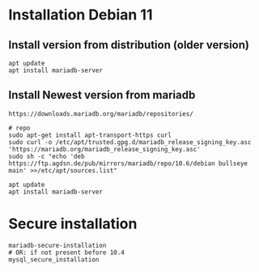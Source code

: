 # Installation Debian 11 

## Install version from distribution (older version)

```
apt update
apt install mariadb-server 

```

## Install Newest version from mariadb

```
https://downloads.mariadb.org/mariadb/repositories/
```

```
# repo 
sudo apt-get install apt-transport-https curl
sudo curl -o /etc/apt/trusted.gpg.d/mariadb_release_signing_key.asc 'https://mariadb.org/mariadb_release_signing_key.asc'
sudo sh -c "echo 'deb https://ftp.agdsn.de/pub/mirrors/mariadb/repo/10.6/debian bullseye main' >>/etc/apt/sources.list"
```

```
apt update
apt install mariadb-server 
```

# Secure installation 

```
mariadb-secure-installation 
# OR: if not present before 10.4 
mysql_secure_installation 
```
